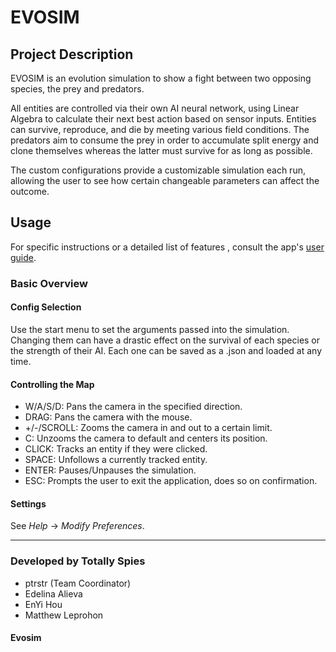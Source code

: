 # EVOSIM

## Project Description

EVOSIM is an evolution simulation to show a fight between two opposing species, the prey and predators.

All entities are controlled via their own AI neural network, using Linear Algebra to calculate their next best action based on sensor inputs. Entities can survive,
reproduce, and die by meeting various field conditions. The predators aim to consume the prey in order to accumulate split energy and clone themselves whereas the latter
must survive for as long as possible.

The custom configurations provide a customizable simulation each run, allowing the user to see how certain changeable parameters can affect the outcome.

## Usage

For specific instructions or a detailed list of features , consult the app's [user guide](https://github.com/mattlep11/evosim/blob/main/user-guide.pdf).

### Basic Overview

#### Config Selection
Use the start menu to set the arguments passed into the simulation. Changing them can have a drastic effect on the survival of each species or the strength of their AI.
Each one can be saved as a .json and loaded at any time.

#### Controlling the Map
- W/A/S/D: Pans the camera in the specified direction.
- DRAG: Pans the camera with the mouse.
- +/-/SCROLL: Zooms the camera in and out to a certain limit.
- C: Unzooms the camera to default and centers its position.
- CLICK: Tracks an entity if they were clicked.
- SPACE: Unfollows a currently tracked entity.
- ENTER: Pauses/Unpauses the simulation.
- ESC: Prompts the user to exit the application, does so on confirmation.

#### Settings
See *Help* -> *Modify Preferences*.

---

### Developed by Totally Spies
- ptrstr (Team Coordinator)
- Edelina Alieva
- EnYi Hou
- Matthew Leprohon

#### Evosim

